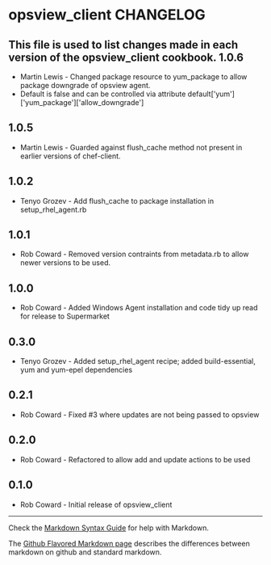 opsview_client CHANGELOG
========================

This file is used to list changes made in each version of the opsview_client cookbook.
1.0.6
-----
- Martin Lewis - Changed package resource to yum_package to allow package downgrade of opsview agent.
- Default is false and can be controlled via attribute default['yum']['yum_package']['allow_downgrade']

1.0.5
-----
- Martin Lewis - Guarded against flush_cache method not present in earlier versions of chef-client.

1.0.2
-----
- Tenyo Grozev - Add flush_cache to package installation in setup_rhel_agent.rb

1.0.1
-----
- Rob Coward - Removed version contraints from metadata.rb to allow newer versions to be used.

1.0.0
-----
- Rob Coward - Added Windows Agent installation and code tidy up read for release to Supermarket

0.3.0
-----
- Tenyo Grozev - Added setup_rhel_agent recipe; added build-essential, yum and yum-epel dependencies

0.2.1
-----
- Rob Coward - Fixed #3 where updates are not being passed to opsview

0.2.0
-----
- Rob Coward - Refactored to allow add and update actions to be used

0.1.0
-----
- Rob Coward - Initial release of opsview_client

- - -
Check the [Markdown Syntax Guide](http://daringfireball.net/projects/markdown/syntax) for help with Markdown.

The [Github Flavored Markdown page](http://github.github.com/github-flavored-markdown/) describes the differences between markdown on github and standard markdown.
